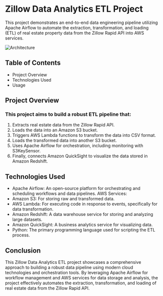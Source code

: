 # Zillow Data Analytics ETL Project

   This project demonstrates an end-to-end data engineering pipeline utilizing Apache Airflow to automate the extraction, transformation, and loading (ETL) of real estate property data from the Zillow Rapid API into AWS services.
   
![Architecture](https://github.com/user-attachments/assets/83d831c9-7e5a-43bd-b443-0740ddaf321b)

## Table of Contents

- Project Overview
- Technologies Used
- Usage

## Project Overview

### This project aims to build a robust ETL pipeline that:
1) Extracts real estate data from the Zillow Rapid API.
2) Loads the data into an Amazon S3 bucket.
3) Triggers AWS Lambda functions to transform the data into CSV format.
4) Loads the transformed data into another S3 bucket.
5) Uses Apache Airflow for orchestration, including monitoring with S3KeySensor.
6) Finally, connects Amazon QuickSight to visualize the data stored in Amazon Redshift.

## Technologies Used

- Apache Airflow: An open-source platform for orchestrating and scheduling workflows and data pipelines.
AWS Services:
- Amazon S3: For storing raw and transformed data.
- AWS Lambda: For executing code in response to events, specifically for data transformation.
- Amazon Redshift: A data warehouse service for storing and analyzing large datasets.
- Amazon QuickSight: A business analytics service for visualizing data.
- Python: The primary programming language used for scripting the ETL process.

## Conclusion
   This Zillow Data Analytics ETL project showcases a comprehensive approach to building a robust data pipeline using modern cloud technologies and orchestration tools. By leveraging Apache Airflow for workflow management and AWS services for data storage and analysis, the project effectively automates the extraction, transformation, and loading of real estate data from the Zillow Rapid API.
